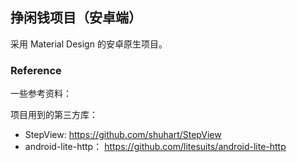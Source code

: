## 挣闲钱项目（安卓端）

  采用 Material Design 的安卓原生项目。

### Reference

一些参考资料：


项目用到的第三方库：
- StepView: https://github.com/shuhart/StepView
- android-lite-http： https://github.com/litesuits/android-lite-http
